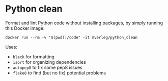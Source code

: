 
# Python clean

Format and lint Python code without installing packages, by simply running this Docker image:

    docker run --rm -v "$(pwd):/code" -it mverleg/python_clean 

Uses:

* `black` for formatting
* `isort` for organizing dependencies
* `autopep8` to fix some pep8 issues
* `flake8` to find (but no fix) potential problems

